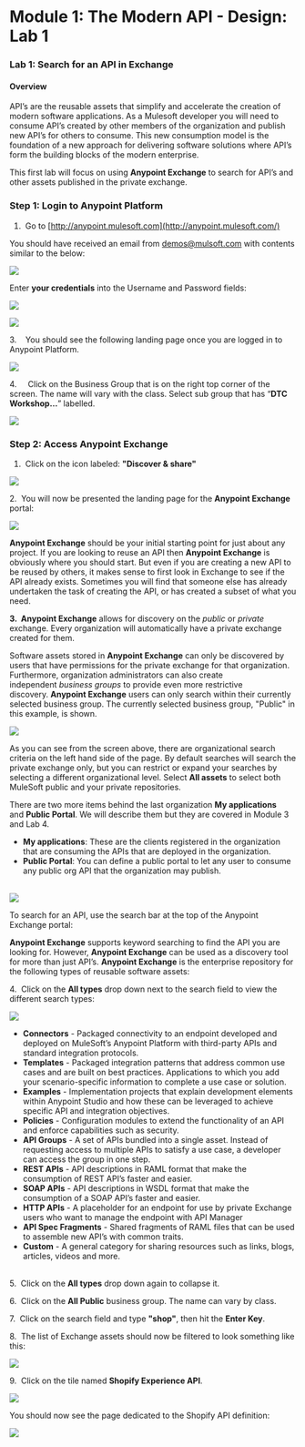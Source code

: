# Module 1: The Modern API - Design: Lab 1

### Lab 1: Search for an API in Exchange

#### Overview

API’s are the reusable assets that simplify and accelerate the creation of modern software applications. As a Mulesoft developer you will need to consume API’s created by other members of the organization and publish new API’s for others to consume. This new consumption model is the foundation of a new approach for delivering software solutions where API’s form the building blocks of the modern enterprise.

This first lab will focus on using **Anypoint Exchange** to search for API’s and other assets published in the private exchange.

### Step 1: Login to Anypoint Platform

1.   Go to [http://anypoint.mulesoft.com](http://anypoint.mulesoft.com/)

You should have received an email from [demos@mulsoft.com](mailto:demos@mulsoft.com) with contents similar to the below:

![](https://lh5.googleusercontent.com/PSKwSLl4gHrotuO_iDZ98cg-HMmz81nGgyXaulvDargIZYtEgGVrMnImTFDCsqQ4qL4FiG6vDUgQd4FyMnlo5wxo4TbJT3jO_dwAaijoq3plnEdeN8U1mngE_oR-6fApjmsz713xl-2u)

Enter **your credentials** into the Username and Password fields:

![](https://lh3.googleusercontent.com/I3BmVSIOrRI7-MOYw1bwLIwLXbQhanAGkbLxU8nXPJBdrfT3Q48do4MTAT_-CspwMolWh9MdLMXpesaUBVeH_TzQ9B-RKA1YrtcXacWcFxFEw6bNkD-aeSDD7MgcH7s1D3qrvIRp3iij)

![](https://user-images.githubusercontent.com/84099162/163307176-edb5c8b1-bdd6-4e62-95c7-9486a34b7ba3.png)

3.    You should see the following landing page once you are logged in to Anypoint Platform.

![](https://lh3.googleusercontent.com/12uiw4WgEb8UXtVs5USDIxp-U92nW8cbwOixWN2Dl9RbcoFgVV7h2RfGP9wRV7gxEMKEhFB0YhF-Sblc3WHJitEq-p2NWMe9QvQxYgh2DZGCv4sPwRyoNERyynrtyUuarA5pZlvazu4v)

4\.     Click on the Business Group that is on the right top corner of the screen. The name will vary with the class. Select sub group that has “**DTC Workshop…**” labelled. 

![](https://user-images.githubusercontent.com/84099162/163307773-70b053e7-5dff-48b6-bf84-a01c563bb83b.png)

### Step 2: Access Anypoint Exchange

1.   Click on the icon labeled: **"Discover & share"**

![](https://lh4.googleusercontent.com/WfLVdBHMKu_aoimqMRxzs3gTPxmD8-1S8al2kpriEDrTHSDj8vs7ifUUEeGOLHsAPoltFVa6tXkmvQW1swcnq1HZLhS0zXAj3y2-z7h8x459yJlx519BAd2AvY7fgJ-KZXurlAlUMmUP)

2\.  You will now be presented the landing page for the **Anypoint Exchange** portal:

![](https://lh3.googleusercontent.com/RqJVjLuBYeiFcr8ezbjlMCEGcCocqE1s41lqMgFt5I1mxFGyjgteQ4B2jZGOdox0Dz7KD7gF5FFxyouy8psVQUq9OrfpiDgZ_D7kSTyssSffSxq6jO8D_WFJUKDgpCNsMHOcRzmmDEB7)

**Anypoint Exchange** should be your initial starting point for just about any project. If you are looking to reuse an API then **Anypoint Exchange** is obviously where you should start. But even if you are creating a new API to be reused by others, it makes sense to first look in Exchange to see if the API already exists. Sometimes you will find that someone else has already undertaken the task of creating the API, or has created a subset of what you need.

**3.  Anypoint Exchange** allows for discovery on the _public_ or _private_ exchange. Every organization will automatically have a private exchange created for them.

Software assets stored in **Anypoint Exchange** can only be discovered by users that have permissions for the private exchange for that organization. Furthermore, organization administrators can also create independent _business groups_ to provide even more restrictive discovery. **Anypoint Exchange** users can only search within their currently selected business group. The currently selected business group, "Public" in this example, is shown.

![](https://user-images.githubusercontent.com/84099162/163308447-9440003e-6e7a-44a1-856d-9b56e0be2048.png)

As you can see from the screen above, there are organizational search criteria on the left hand side of the page. By default searches will search the private exchange only, but you can restrict or expand your searches by selecting a different organizational level. Select **All assets** to select both MuleSoft public and your private repositories.

There are two more items behind the last organization **My applications** and **Public Portal**. We will describe them but they are covered in Module 3 and Lab 4.

*   **My applications**: These are the clients registered in the organization that are consuming the APIs that are deployed in the organization.
*   **Public Portal**: You can define a public portal to let any user to consume any public org API that the organization may publish.  
     

![](https://user-images.githubusercontent.com/84099162/163310629-6055bcd2-74d1-4715-8358-76ae14c392f9.png)

To search for an API, use the search bar at the top of the Anypoint Exchange portal:  
  
**Anypoint Exchange** supports keyword searching to find the API you are looking for. However, **Anypoint Exchange** can be used as a discovery tool for more than just API’s. **Anypoint Exchange** is the enterprise repository for the following types of reusable software assets:

4.  Click on the **All types** drop down next to the search field to view the different search types:

![](https://lh6.googleusercontent.com/DQYtBv5_HmIRLZplDBcXF_U0zV4k2OGNR6d2FihR9wiYxjNU5D75GyYb_zttBf30m2rohyqUC_sVfaXF9G7tz4f15H9-Z5P4vDS-wrCuKW1aaLibhkHkNQYawaNrDAeQWSJ5bJM-fJzw)

*   **Connectors** - Packaged connectivity to an endpoint developed and deployed on MuleSoft’s Anypoint Platform with third-party APIs and standard integration protocols.
*   **Templates** - Packaged integration patterns that address common use cases and are built on best practices. Applications to which you add your scenario-specific information to complete a use case or solution.
*   **Examples** - Implementation projects that explain development elements within Anypoint Studio and how these can be leveraged to achieve specific API and integration objectives.
*   **Policies** - Configuration modules to extend the functionality of an API and enforce capabilities such as security.
*   **API Groups** - A set of APIs bundled into a single asset. Instead of requesting access to multiple APIs to satisfy a use case, a developer can access the group in one step.
*   **REST APIs** - API descriptions in RAML format that make the consumption of REST API’s faster and easier.
*   **SOAP APIs** - API descriptions in WSDL format that make the consumption of a SOAP API’s faster and easier.
*   **HTTP APIs** - A placeholder for an endpoint for use by private Exchange users who want to manage the endpoint with API Manager
*   **API Spec Fragments** - Shared fragments of RAML files that can be used to assemble new API’s with common traits.
*   **Custom** - A general category for sharing resources such as links, blogs, articles, videos and more.  
     

5.  Click on the **All types** drop down again to collapse it.

6.  Click on the **All Public** business group. The name can vary by class.

7.  Click on the search field and type **"shop"**, then hit the **Enter Key**.

8.  The list of Exchange assets should now be filtered to look something like this:

![](https://user-images.githubusercontent.com/84099162/163311652-d097e2c8-84f4-483d-9020-d56c78d12c93.png)  
  
9.  Click on the tile named **Shopify Experience API**.

  
![](https://user-images.githubusercontent.com/84099162/163311802-60b7bbaa-e09d-4757-8b46-aed25e3af535.png)

You should now see the page dedicated to the Shopify API definition:

![](https://user-images.githubusercontent.com/84099162/163311947-02c8f59b-b654-4418-af39-b37736c940c3.png)
